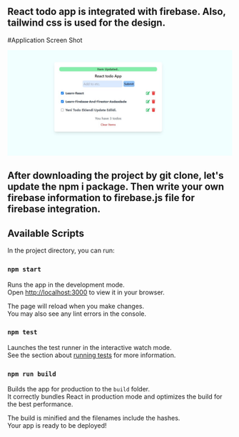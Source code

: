 ## React todo app is integrated with firebase. Also, tailwind css is used for the design.

#Application Screen Shot

![alt text](https://github.com/sezersinanoglu/react-todoapp-withTailwindCss/blob/main/app_screen.jpg)


## After downloading the project by git clone, let's update the npm i package. Then write your own firebase information to firebase.js file for firebase integration.

## Available Scripts

In the project directory, you can run:

### `npm start`

Runs the app in the development mode.\
Open [http://localhost:3000](http://localhost:3000) to view it in your browser.

The page will reload when you make changes.\
You may also see any lint errors in the console.

### `npm test`

Launches the test runner in the interactive watch mode.\
See the section about [running tests](https://facebook.github.io/create-react-app/docs/running-tests) for more information.

### `npm run build`

Builds the app for production to the `build` folder.\
It correctly bundles React in production mode and optimizes the build for the best performance.

The build is minified and the filenames include the hashes.\
Your app is ready to be deployed!

